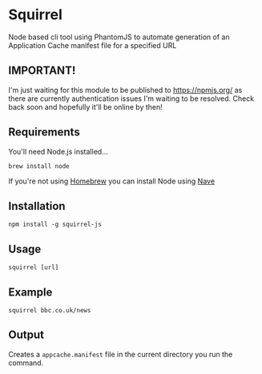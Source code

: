 # Squirrel

Node based cli tool using PhantomJS to automate generation of an Application Cache manifest file for a specified URL

## IMPORTANT!

I'm just waiting for this module to be published to https://npmjs.org/ as there
are currently authentication issues I'm waiting to be resolved. Check back soon
and hopefully it'll be online by then!

## Requirements

You'll need Node.js installed...

`brew install node`

If you're not using [Homebrew](http://brew.sh/) you can install Node using [Nave](https://github.com/isaacs/nave#nave)

## Installation

`npm install -g squirrel-js`

## Usage

`squirrel [url]`

## Example

`squirrel bbc.co.uk/news`

## Output

Creates a `appcache.manifest` file in the current directory you run the command.
